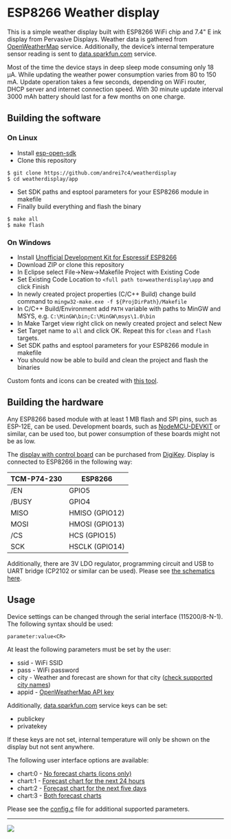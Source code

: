 # ESP8266 Weather display

This is a simple weather display built with ESP8266 WiFi chip and 7.4" E ink display from Pervasive Displays. Weather data is gathered from [OpenWeatherMap](http://openweathermap.org) service. Additionally, the device’s internal temperature sensor reading is sent to [data.sparkfun.com](https://data.sparkfun.com) service.

Most of the time the device stays in deep sleep mode consuming only 18 µA. While updating the weather power consumption varies from 80 to 150 mA. Update operation takes a few seconds, depending on WiFi router, DHCP server and internet connection speed. With 30 minute update interval 3000 mAh battery should last for a few months on one charge.

## Building the software
### On Linux
- Install [esp-open-sdk](https://github.com/pfalcon/esp-open-sdk)
- Clone this repository
```
$ git clone https://github.com/andrei7c4/weatherdisplay
$ cd weatherdisplay/app
```
- Set SDK paths and esptool parameters for your ESP8266 module in makefile
- Finally build everything and flash the binary
```
$ make all
$ make flash
```
### On Windows
- Install [Unofficial Development Kit for Espressif ESP8266](https://github.com/CHERTS/esp8266-devkit)
- Download ZIP or clone this repository
- In Eclipse select File->New->Makefile Project with Existing Code
- Set Existing Code Location to `<full path to>weatherdisplay\app` and click Finish
- In newly created project properties (C/C++ Build) change build command to `mingw32-make.exe -f ${ProjDirPath}/Makefile`
- In C/C++ Build/Environment add `PATH` variable with paths to MinGW and MSYS, e.g. `C:\MinGW\bin;C:\MinGW\msys\1.0\bin`
- In Make Target view right click on newly created project and select New
- Set Target name to `all` and click OK. Repeat this for `clean` and `flash` targets.
- Set SDK paths and esptool parameters for your ESP8266 module in makefile
- You should now be able to build and clean the project and flash the binaries

Custom fonts and icons can be created with [this tool](https://github.com/andrei7c4/fontconverter).

## Building the hardware
Any ESP8266 based module with at least 1 MB flash and SPI pins, such as ESP-12E, can be used. Development boards, such as [NodeMCU-DEVKIT](https://github.com/nodemcu/nodemcu-devkit-v1.0) or similar, can be used too, but power consumption of these boards might not be as low.

The [display with control board](http://www.pervasivedisplays.com/kits/mpicosys740) can be purchased from [DigiKey](http://www.digikey.com/product-detail/en/SW074AS182/SW074AS182-ND/4898789).
Display is connected to ESP8266 in the following way:

| TCM-P74-230  | ESP8266        |
| ------------ | -------------- |
| /EN          | GPIO5          |
| /BUSY        | GPIO4          |
| MISO         | HMISO (GPIO12) |
| MOSI         | HMOSI (GPIO13) |
| /CS          | HCS (GPIO15)   |
| SCK          | HSCLK (GPIO14) |

Additionally, there are 3V LDO regulator, programming circuit and USB to UART bridge (CP2102 or similar can be used). Please see [the schematics here](schematics.pdf).

## Usage
Device settings can be changed through the serial interface (115200/8-N-1). The following syntax should be used:
```
parameter:value<CR>
```
At least the following parameters must be set by the user:
 - ssid - WiFi SSID
 - pass - WiFi password
 - city - Weather and forecast are shown for that city ([check supported city names](http://openweathermap.org/find))
 - appid - [OpenWeatherMap API key](http://openweathermap.org/appid) 

Additionally, [data.sparkfun.com](https://data.sparkfun.com) service keys can be set:
 - publickey
 - privatekey

If these keys are not set, internal temperature will only be shown on the display but not sent anywhere. 

The following user interface options are available:
 - chart:0 - [No forecast charts (icons only)](gui/chart0)
 - chart:1 - [Forecast chart for the next 24 hours](gui/chart1)
 - chart:2 - [Forecast chart for the next five days](gui/chart2)
 - chart:3 - [Both forecast charts](gui/chart3)

Please see the [config.c](app/src/config.c) file for additional supported parameters.

***
[![](http://img.youtube.com/vi/pryzzH_i0os/0.jpg)](http://www.youtube.com/watch?v=pryzzH_i0os)
